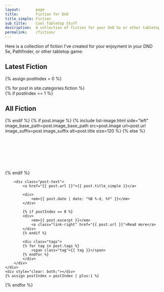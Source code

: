 ```yaml
---
layout:       page
title:        Fiction for DnD
title_simple: Fiction
sub_title:    Cool Tabletop Stuff
description:  A collection of fiction for your DnD 5e or other tabletop game
permalink:    /fiction/
---
```


Here is a collection of fiction I've created for your enjoyment in your DND 5e, Pathfinder, or other tabletop game:


## Latest Fiction

{% assign postIndex = 0 %}

<div class="post-list">
{% for post in site.categories.fiction %}
    <div class="post-list-post">
        {% if postIndex == 1 %}
            <h2>All Fiction</h2>
        {% endif %}
        {% if post.image %}
            {% include list-image.html side="left" image_base_path=post.image_base_path src=post.image url=post.url image_suffix=post.image_suffix alt=post.title size=120 %}
        {% else %}
            <div class="image-left" style="height: 120px"></div>
        {% endif %}

        <div class="post-text">
            <a href="{{ post.url }}">{{ post.title_simple }}</a>

            <div>
                <em>{{ post.date | date: "%B %-d, %Y" }}</em>
            </div>

            {% if postIndex == 0 %}
            <div>
                <em>{{ post.excerpt }}</em>
                <a class="link-right" href="{{ post.url }}">Read more</a>
            </div>
            {% endif %}

            <div class="tags">
            {% for tag in post.tags %}
                <span class="tag">{{ tag }}</span>
            {% endfor %}
            </div>
        </div>
    </div>
    <div style="clear: both;"></div>
    {% assign postIndex = postIndex | plus:1 %}
{% endfor %}
</div>
